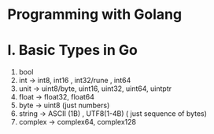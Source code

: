 # Programming with Golang
# I. Basic Types in Go
 1. bool
 2. int  -> int8,  int16 , int32/rune , int64
 3. unit -> uint8/byte, uint16, uint32, uint64, uintptr
 4. float  -> float32,  float64
 5. byte  -> uint8 (just numbers)
 6. string  -> ASCII (1B) , UTF8(1-4B) ( just sequence of bytes)
 7. complex -> complex64,  complex128
 

 
